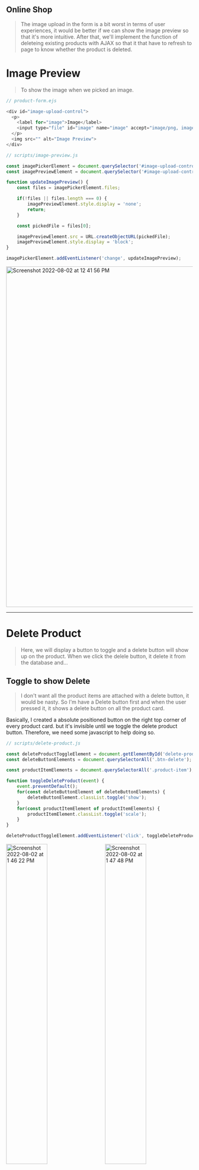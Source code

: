 ## Online Shop
> The image upload in the form is a bit worst in terms of user experiences, it would be better if we can show the image preview so that it's more intuitive. After that, we'll implement the function of deleteing existing products with AJAX so that it that have to refresh to page to know whether the product is deleted.

# Image Preview
> To show the image when we picked an image.
```js
// product-form.ejs

<div id="image-upload-control">
  <p>
    <label for="image">Image</label>
    <input type="file" id="image" name="image" accept="image/png, image/jpg" <% if (imageRequired) { %>required <% } %>>
  </p>
  <img src="" alt="Image Preview">
</div>
```
```js
// scripts/image-preview.js

const imagePickerElement = document.querySelector('#image-upload-control input');
const imagePreviewElement = document.querySelector('#image-upload-control img');

function updateImagePreview() {
    const files = imagePickerElement.files;

    if(!files || files.length === 0) {
        imagePreviewElement.style.display = 'none';
        return;
    }

    const pickedFile = files[0];

    imagePreviewElement.src = URL.createObjectURL(pickedFile);
    imagePreviewElement.style.display = 'block';
}

imagePickerElement.addEventListener('change', updateImagePreview);
```

<img width="917" alt="Screenshot 2022-08-02 at 12 41 56 PM" src="https://user-images.githubusercontent.com/82365010/182366604-7dcc313f-d84f-46df-9440-2a2db796039d.png">

---

# Delete Product
> Here, we will display a button to toggle and a delete button will show up on the product. When we click the delele button, it delete it from the database and...

## Toggle to show Delete
> I don't want all the product items are attached with a delete button, it would be nasty. So I'm have a Delete button first and when the user pressed it, it shows a delete button on all the product card.

Basically, I created a absolute positioned button on the right top corner of every product card. but it's invisible until we toggle the delete product button. Therefore, we need some javascript to help doing so.


```js
// scripts/delete-product.js

const deleteProductToggleElement = document.getElementById('delete-product-toggle');
const deleteButtonElements = document.querySelectorAll('.btn-delete');

const productItemElements = document.querySelectorAll('.product-item');

function toggleDeleteProduct(event) {
    event.preventDefault();
    for(const deleteButtonElement of deleteButtonElements) {
        deleteButtonElement.classList.toggle('show');
    }
    for(const productItemElement of productItemElements) {
        productItemElement.classList.toggle('scale');
    }
}

deleteProductToggleElement.addEventListener('click', toggleDeleteProduct);
```

<p>
<img width="47%" alt="Screenshot 2022-08-02 at 1 46 22 PM" src="https://user-images.githubusercontent.com/82365010/182378082-7d043e92-e9c2-4fd6-a3a5-ccf22a5130c8.png">
<img width="47%" align="right" alt="Screenshot 2022-08-02 at 1 47 48 PM" src="https://user-images.githubusercontent.com/82365010/182378326-ab7a1c1c-ceba-4afe-a28a-5a2beacc4c88.png">
</p>

## Delete Function
> Deleting comprises of two operations right here, 1) Delete it from the database and 2) Remove the Product Item in the current user screen without refreshing it with AJAX.
### Delete Model
> First of all, we need a function to delete the product in database in the Product Model, then we utilize this function in the controller with passing the product id in the path parameters.
```js
// models/Product.js

class Product {
  //...
  
  async remove() {
    try {
        const productId = new ObjectId(this.id);
        await db.getDb().collection('products').deleteOne({_id: productId});
    } catch(error) {
        console.log(error);
        throw new Error('Not able to delete product!');
    }
  }
}
```
### Delete Controller
> Now we handle the delete request.
```js
// controllers/admin.controller.js

async function deleteProduct(req, res, next) {
  let product;

  try {
      product = new Product({...Product.findById(req.params.id), _id: req.params.id});
      await product.remove();
  } catch(error) {
      return next(error);
  }

  res.json({
      'message': 'delete sucessfully!'
  })
}
```

# Important Notes
> Since, we've implement the csrf token to protect from CSRF Attacks, therefore, for every requests, we need a csrf token to verify whether this request is valid or not. We need to pass the csrf token.
```js
// product-item.ejs

<button class="btn-delete" data-product-id="<%= product.id %>" data-csrf-token="<%= locals.csrfToken %>">X</button>
```

### Finish the delete function
> We send the delete request with JavaScript `fetch` with method `"DELETE"`.
```js
const deleteProductToggleElement = document.getElementById('delete-product-toggle');
const deleteButtonElements = document.querySelectorAll('.btn-delete');

const productItemElements = document.querySelectorAll('.product-item');

async function deleteProduct(event) {
    const buttonElement = event.target;
    const productId = buttonElement.dataset.productId;
    const csrfToken = buttonElement.dataset.csrfToken;

    const response = await fetch('/admin/products/' + productId + '?_csrf=' + csrfToken, {
        method: 'DELETE'
    });

    if(!response.ok) {
        alert('Not able to delete!');
        return;
    }

    buttonElement.parentElement.parentElement.parentElement.remove();
}

function toggleDeleteProduct(event) {
    event.preventDefault();
    deleteProductToggleElement.classList.toggle('pressed');
    for(const deleteButtonElement of deleteButtonElements) {
        deleteButtonElement.classList.toggle('show');
        deleteButtonElement.addEventListener('click', deleteProduct);
    }
    for(const productItemElement of productItemElements) {
        productItemElement.classList.toggle('scale');
    }
}

deleteProductToggleElement.addEventListener('click', toggleDeleteProduct);
```

---
